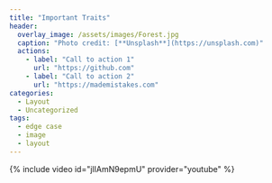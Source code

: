 ```yaml
---
title: "Important Traits"
header:
  overlay_image: /assets/images/Forest.jpg
  caption: "Photo credit: [**Unsplash**](https://unsplash.com)"
  actions:
    - label: "Call to action 1"
      url: "https://github.com"
    - label: "Call to action 2"
      url: "https://mademistakes.com"
categories:
  - Layout
  - Uncategorized
tags:
  - edge case
  - image
  - layout
---
```

{% include video id="jlIAmN9epmU" provider="youtube" %}